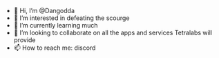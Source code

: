 - 👋 Hi, I’m @Dangodda
- 👀 I’m interested in defeating the scourge
- 🌱 I’m currently learning much
- 💞️ I’m looking to collaborate on all the apps and services Tetralabs will provide
- 📫 How to reach me: discord

<!---
Dangodda/Dangodda is a ✨ special ✨ repository because its `README.md` (this file) appears on your GitHub profile.
You can click the Preview link to take a look at your changes.
--->
